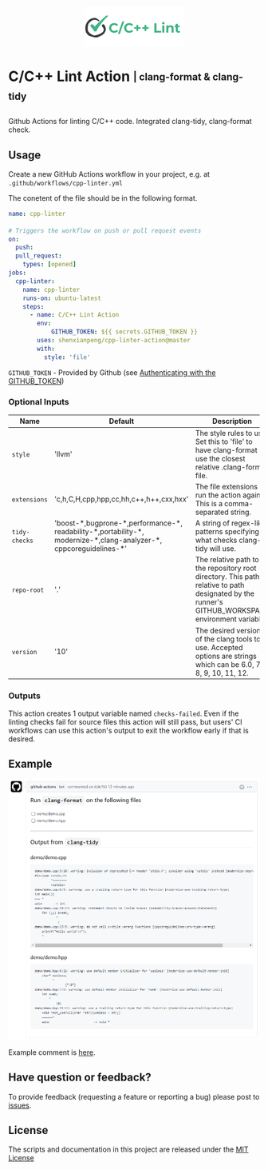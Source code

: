 <p align="center">
 <img src="demo/image/logo.png" alt="icon">
</p>

# C/C++ Lint Action <sub><sup>| clang-format & clang-tidy</sup></sub>

Github Actions for linting C/C++ code. Integrated clang-tidy, clang-format check.

## Usage

Create a new GitHub Actions workflow in your project, e.g. at `.github/workflows/cpp-linter.yml` 

The conetent of the file should be in the following format.

```yaml
name: cpp-linter

# Triggers the workflow on push or pull request events
on:
  push:
  pull_request:
    types: [opened]
jobs:
  cpp-linter:
    name: cpp-linter
    runs-on: ubuntu-latest
    steps:
      - name: C/C++ Lint Action
        env:
            GITHUB_TOKEN: ${{ secrets.GITHUB_TOKEN }}
        uses: shenxianpeng/cpp-linter-action@master
        with:
          style: 'file'
```

`GITHUB_TOKEN` - Provided by Github (see [Authenticating with the GITHUB_TOKEN](https://docs.github.com/en/actions/reference/authentication-in-a-workflow))

### Optional Inputs

| Name | Default | Description |
|------------|---------------|-------------|
| `style` | 'llvm' | The style rules to use. Set this to 'file' to have clang-format use the closest relative .clang-format file. |
| `extensions` | 'c,h,C,H,cpp,hpp,cc,hh,c++,h++,cxx,hxx' | The file extensions to run the action against. This is a comma-separated string. |
| `tidy-checks` | 'boost-\*,bugprone-\*,performance-\*,<br>readability-\*,portability-\*,<br>modernize-\*,clang-analyzer-\*,<br>cppcoreguidelines-\*' | A string of regex-like patterns specifying what checks clang-tidy will use.|
| `repo-root` | '.' | The relative path to the repository root directory. This path is relative to path designated by the runner's GITHUB_WORKSPACE environment variable. |
| `version` | '10' | The desired version of the clang tools to use. Accepted options are strings which can be 6.0, 7, 8, 9, 10, 11, 12. |

### Outputs

This action creates 1 output variable named `checks-failed`. Even if the linting checks fail for source files this action will still pass, but users' CI workflows can use this action's output to exit the workflow early if that is desired.

## Example

![github-actions bot](./demo/image/result.png)

Example comment is [here](https://github.com/shenxianpeng/cpp-linter-action/pull/5#commitcomment-55252014).

## Have question or feedback?

To provide feedback (requesting a feature or reporting a bug) please post to [issues](https://github.com/shenxianpeng/cpp-linter-action/issues).


## License

The scripts and documentation in this project are released under the [MIT License](LICENSE)